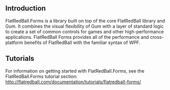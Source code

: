 ## 

## Introduction

FlatRedBall.Forms is a library built on top of the core FlatRedBall library and Gum. It combines the visual flexibility of Gum with a layer of standard logic to create a set of common controls for games and other high-performance applications. FlatRedBall Forms provides all of the performance and cross-platform benefits of FlatRedBall with the familiar syntax of WPF.

## Tutorials

For information on getting started with FlatRedBall.Forms, see the FlatRedBall.Forms tutorial section: http://flatredball.com/documentation/tutorials/flatredball-forms/

